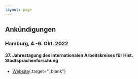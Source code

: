 ```yaml
---
layout: page
---
```


## Ankündigungen

### Hamburg, 4.-6. Okt. 2022

#### 37. Jahrestagung des Internationalen Arbeitskreises für Hist. Stadtsprachenforschung

* [Website]( https://www.slm.uni-hamburg.de/germanistik/ueber-das-institut/aktuelles/2022-06-21-jahrestagung-stadtsprachenforschung.html ){:target="_blank"}




